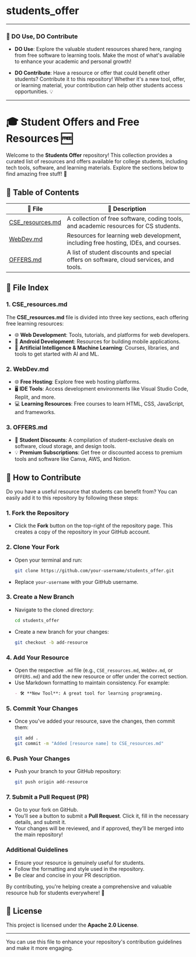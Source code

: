 # students_offer
---

### 🌟 DO Use, DO Contribute

- **DO Use**: Explore the valuable student resources shared here, ranging from free software to learning tools. Make the most of what's available to enhance your academic and personal growth!
  
- **DO Contribute**: Have a resource or offer that could benefit other students? Contribute it to this repository! Whether it's a new tool, offer, or learning material, your contribution can help other students access opportunities. 💡

---

# 🎓 Student Offers and Free Resources 🆓

Welcome to the **Students Offer** repository! This collection provides a curated list of resources and offers available for college students, including tech tools, software, and learning materials. Explore the sections below to find amazing free stuff! 🚀

## 📜 Table of Contents

| 📂 **File**               | 📄 **Description**                                                               |
|---------------------------|----------------------------------------------------------------------------------|
| [CSE_resources.md](CSE_resources.md) | A collection of free software, coding tools, and academic resources for CS students. |
| [WebDev.md](WebDev.md)    | Resources for learning web development, including free hosting, IDEs, and courses. |
| [OFFERS.md](OFFERS.md)    | A list of student discounts and special offers on software, cloud services, and tools. |

## 📘 File Index

### 1. **CSE_resources.md** 
   The **CSE_resources.md** file is divided into three key sections, each offering free learning resources:
   - 🌐 **Web Development**: Tools, tutorials, and platforms for web developers.
   - 📱 **Android Development**: Resources for building mobile applications.
   - 🤖 **Artificial Intelligence & Machine Learning**: Courses, libraries, and tools to get started with AI and ML.

### 2. **WebDev.md**
   - 🌐 **Free Hosting**: Explore free web hosting platforms.
   - 🖥️ **IDE Tools**: Access development environments like Visual Studio Code, Replit, and more.
   - 💻 **Learning Resources**: Free courses to learn HTML, CSS, JavaScript, and frameworks.

### 3. **OFFERS.md**
   - 🎁 **Student Discounts**: A compilation of student-exclusive deals on software, cloud storage, and design tools.
   - 💡 **Premium Subscriptions**: Get free or discounted access to premium tools and software like Canva, AWS, and Notion.

## 🚀 How to Contribute

Do you have a useful resource that students can benefit from? You can easily add it to this repository by following these steps:

### 1. **Fork the Repository**
   - Click the **Fork** button on the top-right of the repository page. This creates a copy of the repository in your GitHub account.

### 2. **Clone Your Fork**
   - Open your terminal and run:
     ```bash
     git clone https://github.com/your-username/students_offer.git
     ```
   - Replace `your-username` with your GitHub username.

### 3. **Create a New Branch**
   - Navigate to the cloned directory:
     ```bash
     cd students_offer
     ```
   - Create a new branch for your changes:
     ```bash
     git checkout -b add-resource
     ```

### 4. **Add Your Resource**
   - Open the respective `.md` file (e.g., `CSE_resources.md`, `WebDev.md`, or `OFFERS.md`) and add the new resource or offer under the correct section.
   - Use Markdown formatting to maintain consistency. For example:
     ```markdown
     - 🛠️ **New Tool**: A great tool for learning programming.
     ```

### 5. **Commit Your Changes**
   - Once you've added your resource, save the changes, then commit them:
     ```bash
     git add .
     git commit -m "Added [resource name] to CSE_resources.md"
     ```

### 6. **Push Your Changes**
   - Push your branch to your GitHub repository:
     ```bash
     git push origin add-resource
     ```

### 7. **Submit a Pull Request (PR)**
   - Go to your fork on GitHub.
   - You’ll see a button to submit a **Pull Request**. Click it, fill in the necessary details, and submit it.
   - Your changes will be reviewed, and if approved, they’ll be merged into the main repository!

### Additional Guidelines
- Ensure your resource is genuinely useful for students.
- Follow the formatting and style used in the repository.
- Be clear and concise in your PR description.

By contributing, you're helping create a comprehensive and valuable resource hub for students everywhere! 🙌

## 📄 License
This project is licensed under the **Apache 2.0 License**.

---

You can use this file to enhance your repository's contribution guidelines and make it more engaging.
